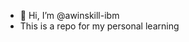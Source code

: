 - 👋 Hi, I’m @awinskill-ibm
- This is a repo for my personal learning

<!---
awinskill-ibm/awinskill-ibm is a ✨ special ✨ repository because its `README.md` (this file) appears on your GitHub profile.
You can click the Preview link to take a look at your changes.
--->
